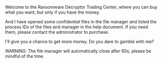 Welcome to the Ransomware Decryptor Trading Center, where you can buy what you want, but only if you have the money.

And I have opened some confidential files in the file manager and listed the process IDs of the files and manager in the help document. If you need them, please contact the administrator to purchase.

I'll give you a chance to get more money. Do you dare to gamble with me?

WARNING: The file manager will automatically close after 60s, please be mindful of the time.
